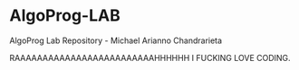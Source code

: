 # AlgoProg-LAB
AlgoProg Lab Repository - Michael Arianno Chandrarieta

RAAAAAAAAAAAAAAAAAAAAAAAAAHHHHHH
I FUCKING LOVE CODING.
